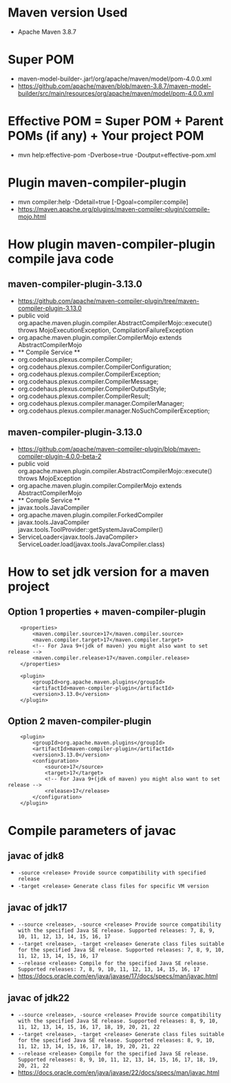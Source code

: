 # Maven version Used
- Apache Maven 3.8.7


# Super POM
- maven-model-builder-<your maven version>.jar!/org/apache/maven/model/pom-4.0.0.xml
- https://github.com/apache/maven/blob/maven-3.8.7/maven-model-builder/src/main/resources/org/apache/maven/model/pom-4.0.0.xml


# Effective POM = Super POM + Parent POMs (if any) + Your project POM
- mvn help:effective-pom -Dverbose=true -Doutput=effective-pom.xml


# Plugin maven-compiler-plugin
- mvn compiler:help -Ddetail=true [-Dgoal=compiler:compile]
- https://maven.apache.org/plugins/maven-compiler-plugin/compile-mojo.html


# How plugin maven-compiler-plugin compile java code
## maven-compiler-plugin-3.13.0
- https://github.com/apache/maven-compiler-plugin/tree/maven-compiler-plugin-3.13.0
- public void org.apache.maven.plugin.compiler.AbstractCompilerMojo::execute() throws MojoExecutionException, CompilationFailureException
- org.apache.maven.plugin.compiler.CompilerMojo extends AbstractCompilerMojo
- ** Compile Service **
- org.codehaus.plexus.compiler.Compiler;
- org.codehaus.plexus.compiler.CompilerConfiguration;
- org.codehaus.plexus.compiler.CompilerException;
- org.codehaus.plexus.compiler.CompilerMessage;
- org.codehaus.plexus.compiler.CompilerOutputStyle;
- org.codehaus.plexus.compiler.CompilerResult;
- org.codehaus.plexus.compiler.manager.CompilerManager;
- org.codehaus.plexus.compiler.manager.NoSuchCompilerException;
## maven-compiler-plugin-3.13.0
- https://github.com/apache/maven-compiler-plugin/blob/maven-compiler-plugin-4.0.0-beta-2
- public void org.apache.maven.plugin.compiler.AbstractCompilerMojo::execute() throws MojoException
- org.apache.maven.plugin.compiler.CompilerMojo extends AbstractCompilerMojo
- ** Compile Service **
- javax.tools.JavaCompiler
- org.apache.maven.plugin.compiler.ForkedCompiler
- javax.tools.JavaCompiler javax.tools.ToolProvider::getSystemJavaCompiler()
- ServiceLoader<javax.tools.JavaCompiler> ServiceLoader.load(javax.tools.JavaCompiler.class)

# How to set jdk version for a maven project
## Option 1 properties + maven-compiler-plugin
```    
    <properties>
        <maven.compiler.source>17</maven.compiler.source>
        <maven.compiler.target>17</maven.compiler.target>
        <!-- For Java 9+(jdk of maven) you might also want to set release -->
        <maven.compiler.release>17</maven.compiler.release>
    </properties>
    
    <plugin>
        <groupId>org.apache.maven.plugins</groupId>
        <artifactId>maven-compiler-plugin</artifactId>
        <version>3.13.0</version>
    </plugin>
```
## Option 2 maven-compiler-plugin
```
    <plugin>
        <groupId>org.apache.maven.plugins</groupId>
        <artifactId>maven-compiler-plugin</artifactId>
        <version>3.13.0</version>
        <configuration>
            <source>17</source>
            <target>17</target>
            <!-- For Java 9+(jdk of maven) you might also want to set release -->
            <release>17</release>
        </configuration>
    </plugin>
```

# Compile parameters of javac
## javac of jdk8
- `-source <release> Provide source compatibility with specified release`
- `-target <release> Generate class files for specific VM version`
## javac of jdk17
- `--source <release>, -source <release> Provide source compatibility with the specified Java SE release. Supported releases: 7, 8, 9, 10, 11, 12, 13, 14, 15, 16, 17`
- `--target <release>, -target <release> Generate class files suitable for the specified Java SE release. Supported releases: 7, 8, 9, 10, 11, 12, 13, 14, 15, 16, 17`
- `--release <release> Compile for the specified Java SE release. Supported releases: 7, 8, 9, 10, 11, 12, 13, 14, 15, 16, 17`
- https://docs.oracle.com/en/java/javase/17/docs/specs/man/javac.html
## javac of jdk22
- `--source <release>, -source <release> Provide source compatibility with the specified Java SE release. Supported releases: 8, 9, 10, 11, 12, 13, 14, 15, 16, 17, 18, 19, 20, 21, 22`
- `--target <release>, -target <release> Generate class files suitable for the specified Java SE release. Supported releases: 8, 9, 10, 11, 12, 13, 14, 15, 16, 17, 18, 19, 20, 21, 22`
- `--release <release> Compile for the specified Java SE release. Supported releases: 8, 9, 10, 11, 12, 13, 14, 15, 16, 17, 18, 19, 20, 21, 22`
- https://docs.oracle.com/en/java/javase/22/docs/specs/man/javac.html